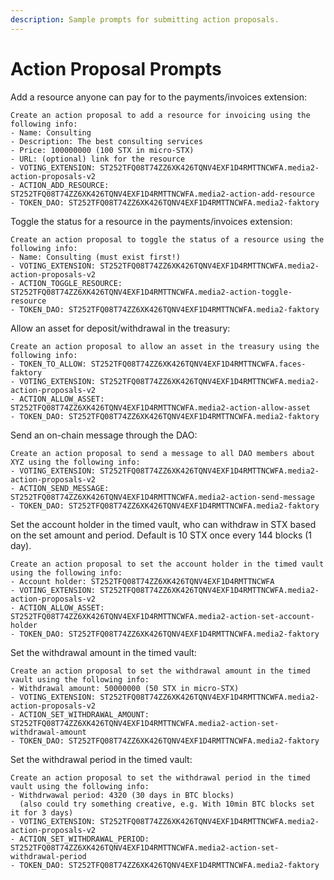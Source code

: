 ```yaml
---
description: Sample prompts for submitting action proposals.
---
```


# Action Proposal Prompts

Add a resource anyone can pay for to the payments/invoices extension:

```
Create an action proposal to add a resource for invoicing using the following info:
- Name: Consulting
- Description: The best consulting services
- Price: 100000000 (100 STX in micro-STX)
- URL: (optional) link for the resource
- VOTING_EXTENSION: ST252TFQ08T74ZZ6XK426TQNV4EXF1D4RMTTNCWFA.media2-action-proposals-v2
- ACTION_ADD_RESOURCE: ST252TFQ08T74ZZ6XK426TQNV4EXF1D4RMTTNCWFA.media2-action-add-resource
- TOKEN_DAO: ST252TFQ08T74ZZ6XK426TQNV4EXF1D4RMTTNCWFA.media2-faktory
```

Toggle the status for a resource in the payments/invoices extension:

```
Create an action proposal to toggle the status of a resource using the following info:
- Name: Consulting (must exist first!)
- VOTING_EXTENSION: ST252TFQ08T74ZZ6XK426TQNV4EXF1D4RMTTNCWFA.media2-action-proposals-v2
- ACTION_TOGGLE_RESOURCE: ST252TFQ08T74ZZ6XK426TQNV4EXF1D4RMTTNCWFA.media2-action-toggle-resource
- TOKEN_DAO: ST252TFQ08T74ZZ6XK426TQNV4EXF1D4RMTTNCWFA.media2-faktory
```

Allow an asset for deposit/withdrawal in the treasury:

```
Create an action proposal to allow an asset in the treasury using the following info:
- TOKEN_TO_ALLOW: ST252TFQ08T74ZZ6XK426TQNV4EXF1D4RMTTNCWFA.faces-faktory
- VOTING_EXTENSION: ST252TFQ08T74ZZ6XK426TQNV4EXF1D4RMTTNCWFA.media2-action-proposals-v2
- ACTION_ALLOW_ASSET: ST252TFQ08T74ZZ6XK426TQNV4EXF1D4RMTTNCWFA.media2-action-allow-asset
- TOKEN_DAO: ST252TFQ08T74ZZ6XK426TQNV4EXF1D4RMTTNCWFA.media2-faktory
```

Send an on-chain message through the DAO:

```
Create an action proposal to send a message to all DAO members about XYZ using the following info:
- VOTING_EXTENSION: ST252TFQ08T74ZZ6XK426TQNV4EXF1D4RMTTNCWFA.media2-action-proposals-v2
- ACTION_SEND_MESSAGE: ST252TFQ08T74ZZ6XK426TQNV4EXF1D4RMTTNCWFA.media2-action-send-message
- TOKEN_DAO: ST252TFQ08T74ZZ6XK426TQNV4EXF1D4RMTTNCWFA.media2-faktory
```

Set the account holder in the timed vault, who can withdraw in STX based on the set amount and period. Default is 10 STX once every 144 blocks (1 day).

```
Create an action proposal to set the account holder in the timed vault using the following info:
- Account holder: ST252TFQ08T74ZZ6XK426TQNV4EXF1D4RMTTNCWFA
- VOTING_EXTENSION: ST252TFQ08T74ZZ6XK426TQNV4EXF1D4RMTTNCWFA.media2-action-proposals-v2
- ACTION_ALLOW_ASSET: ST252TFQ08T74ZZ6XK426TQNV4EXF1D4RMTTNCWFA.media2-action-set-account-holder
- TOKEN_DAO: ST252TFQ08T74ZZ6XK426TQNV4EXF1D4RMTTNCWFA.media2-faktory
```

Set the withdrawal amount in the timed vault:

```
Create an action proposal to set the withdrawal amount in the timed vault using the following info:
- Withdrawal amount: 50000000 (50 STX in micro-STX)
- VOTING_EXTENSION: ST252TFQ08T74ZZ6XK426TQNV4EXF1D4RMTTNCWFA.media2-action-proposals-v2
- ACTION_SET_WITHDRAWAL_AMOUNT: ST252TFQ08T74ZZ6XK426TQNV4EXF1D4RMTTNCWFA.media2-action-set-withdrawal-amount
- TOKEN_DAO: ST252TFQ08T74ZZ6XK426TQNV4EXF1D4RMTTNCWFA.media2-faktory
```

Set the withdrawal period in the timed vault:

```
Create an action proposal to set the withdrawal period in the timed vault using the following info:
- Withdrwawal period: 4320 (30 days in BTC blocks)
  (also could try something creative, e.g. With 10min BTC blocks set it for 3 days)
- VOTING_EXTENSION: ST252TFQ08T74ZZ6XK426TQNV4EXF1D4RMTTNCWFA.media2-action-proposals-v2
- ACTION_SET_WITHDRAWAL_PERIOD: ST252TFQ08T74ZZ6XK426TQNV4EXF1D4RMTTNCWFA.media2-action-set-withdrawal-period
- TOKEN_DAO: ST252TFQ08T74ZZ6XK426TQNV4EXF1D4RMTTNCWFA.media2-faktory
```
